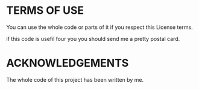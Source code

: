 # TERMS OF USE

You can use the whole code or parts of it if you respect this License terms.

if this code is usefil four you you should send me a pretty postal card.


# ACKNOWLEDGEMENTS

The whole code of this project has been written by me.

